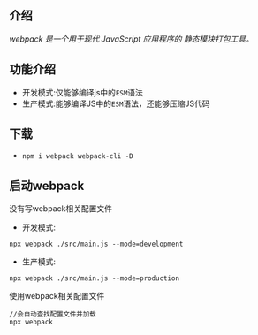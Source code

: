 ## 介绍
*webpack 是一个用于现代 JavaScript 应用程序的 静态模块打包工具。*
## 功能介绍
- 开发模式:仅能够编译js中的`ESM`语法
- 生产模式:能够编译JS中的`ESM`语法，还能够压缩JS代码
## 下载
- `npm i webpack webpack-cli -D`
## 启动webpack
没有写webpack相关配置文件
- 开发模式:
```shell
npx webpack ./src/main.js --mode=development
```
- 生产模式:
```shell
npx webpack ./src/main.js --mode=production
```
使用webpack相关配置文件
```shell
//会自动查找配置文件并加载
npx webpack
```
